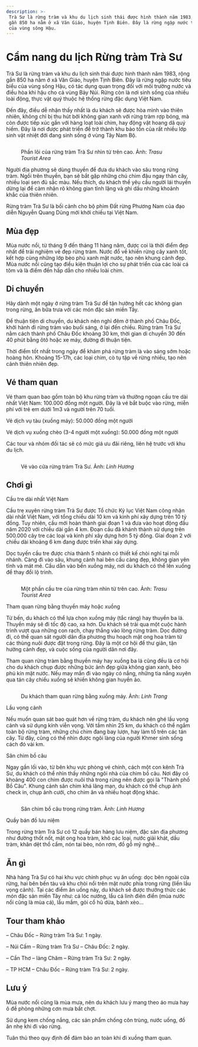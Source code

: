 ```yaml
---
description: >-
 Trà Sư là rừng tràm và khu du lịch sinh thái được hình thành năm 1983, rộng
 gần 850 ha nằm ở xã Văn Giáo, huyện Tịnh Biên. Đây là rừng ngập nước tiêu biểu
 của vùng sông Hậu.
---
```


# Cẩm nang du lịch Rừng tràm Trà Sư

Trà Sư là rừng tràm và khu du lịch sinh thái được hình thành năm 1983, rộng gần 850 ha nằm ở xã Văn Giáo, huyện Tịnh Biên. Đây là rừng ngập nước tiêu biểu của vùng sông Hậu, có tác dụng quan trọng đối với môi trường nước và điều hòa khi hậu cho cả vùng Bảy Núi. Rừng còn là nơi sinh sống của nhiều loài động, thực vật quý thuộc hệ thống rừng đặc dụng Việt Nam.

Đến đây, điều dễ nhận thấy nhất là du khách sẽ được hòa mình vào thiên nhiên, không chỉ bị thu hút bởi không gian xanh với rừng tràm rợp bóng, mà còn được tiếp xúc gần với hàng loạt loài chim, hay động vật hoang dã quý hiếm. Đây là nơi được phát triển để trở thành khu bảo tồn của rất nhiều lớp sinh vật nhiệt đới đang sinh sống ở vùng Tây Nam Bộ.

<figure><img src="https://i1-dulich.vnecdn.net/2023/10/18/TS11-8180-1697622340.jpg?w=0&#x26;h=0&#x26;q=100&#x26;dpr=1&#x26;fit=crop&#x26;s=Yd4OyPJ2_Ff9dlD5Znylzw" alt=""><figcaption><p>Phần lõi của rừng tràm Trà Sư nhìn từ trên cao. Ảnh: <em>Trasu Tourist Area</em></p></figcaption></figure>

Người địa phương sẽ dùng thuyền để đưa du khách vào sâu trong rừng tràm. Ngồi trên thuyền, bạn sẽ bắt gặp những chú chim đậu ngay thân cây, nhiều loại sen đủ sắc màu. Nếu thích, du khách thể yêu cầu người lái thuyền dừng lại để cảm nhận rõ không gian tĩnh lặng và ghi dấu những khoảnh khắc của thiên nhiên.

Rừng tràm Trà Sư là bối cảnh cho bộ phim Đất rừng Phương Nam của đạo diễn Nguyễn Quang Dũng mới khởi chiếu tại Việt Nam.

## Mùa đẹp

Mùa nước nổi, từ tháng 9 đến tháng 11 hàng năm, được coi là thời điểm đẹp nhất để trải nghiệm vẻ đẹp rừng tràm. Nước đổ về khiến rừng cây xanh tốt, kết hợp cùng những lớp bèo phủ xanh mặt nước, tạo nên khung cảnh đẹp. Mùa nước nổi cũng tạo điều kiện thuận lợi cho sự phát triển của các loài cá tôm và là điểm đến hấp dẫn cho nhiều loài chim.

## Di chuyển

Hãy dành một ngày ở rừng tràm Trà Sư để tận hưởng hết các không gian trong rừng, ăn bữa trưa với các món đặc sản miền Tây.

Để thuận tiện di chuyển, du khách nên nghỉ đêm ở thành phố Châu Đốc, khởi hành đi rừng tràm vào buổi sáng, ở lại đến chiều. Rừng tràm Trà Sư nằm cách thành phố Châu Đốc khoảng 30 km, thời gian di chuyển 30 đến 40 phút bằng ôtô hoặc xe máy, đường đi thuận tiện.

Thời điểm tốt nhất trong ngày để khám phá rừng tràm là vào sáng sớm hoặc hoàng hôn. Khoảng 15-17h, các loại chim, cò tụ tập về rừng nhiều, tạo nên cảnh thiên nhiên đẹp.

## Vé tham quan

Vé tham quan bao gồm toàn bộ khu rừng tràm và thưởng ngoạn cầu tre dài nhất Việt Nam: 100.000 đồng một người. Đây là vé bắt buộc vào rừng, miễn phí với trẻ em dưới 1m3 và người trên 70 tuổi.

Vé dịch vụ tàu (xuồng máy): 50.000 đồng một người

Vé dịch vụ xuồng chèo (3-4 người một xuồng): 50.000 đồng một người

Các tour và nhóm đối tác sẽ có mức giá ưu đãi riêng, liên hệ trước với khu du lịch.

<figure><img src="https://i1-dulich.vnecdn.net/2023/10/18/ve-7432-1697622340.jpg?w=0&#x26;h=0&#x26;q=100&#x26;dpr=1&#x26;fit=crop&#x26;s=oxf2eUYl9mjbpIHxd6HszQ" alt=""><figcaption><p>Vé vào cửa rừng tràm Trà Sư. Ảnh: <em>Linh Hương</em></p></figcaption></figure>

## Chơi gì

Cầu tre dài nhất Việt Nam

Cầu tre xuyên rừng tràm Trà Sư được Tổ chức Kỷ lục Việt Nam công nhận dài nhất Việt Nam, với tổng chiều dài 10 km và kinh phí xây dựng trên 10 tỷ đồng. Tuy nhiên, cầu mới hoàn thành giai đoạn 1 và đưa vào hoạt động đầu năm 2020 với chiều dài gần 4 km. Đoạn cầu đã khánh thành sử dụng trên 500.000 cây tre các loại và kinh phí xây dựng hơn 5 tỷ đồng. Giai đoạn 2 với chiều dài khoảng 6 km đang được triển khai xây dựng.

Dọc tuyến cầu tre được chia thành 5 nhánh có thiết kế chòi nghỉ tại mỗi nhánh. Càng đi vào sâu, khung cảnh hai bên cầu càng đẹp, không gian yên tĩnh và mát mẻ. Cầu dẫn vào bến xuồng máy, nơi du khách có thể lên xuống để thay đổi lộ trình.

<figure><img src="https://i1-dulich.vnecdn.net/2023/10/18/TS5-3011-1697622340.jpg?w=0&#x26;h=0&#x26;q=100&#x26;dpr=1&#x26;fit=crop&#x26;s=-QJox2WeLN2163dtyFn0tw" alt=""><figcaption><p>Một phần cầu tre của rừng tràm nhìn từ trên cao. Ảnh: <em>Trasu Tourist Area</em></p></figcaption></figure>

Tham quan rừng bằng thuyền máy hoặc xuồng

Từ bến, du khách có thể lựa chọn xuồng máy (tắc ráng) hay thuyền ba lá. Thuyền máy sẽ đi tốc độ cao, xa hơn. Du khách sẽ trải qua một cuộc hành trình vượt qua những con rạch, chạy thẳng vào lòng rừng tràm. Dọc đường đi, có thể quan sát người dân địa phương thu hoạch mật ong hoa tràm từ các thùng nuôi được đặt trong rừng. Đây là một cơ hội để thư giãn, tận hưởng cảnh đẹp, và cuộc sống của người dân nơi đây.

Tham quan rừng tràm bằng thuyền máy hay xuồng ba lá cũng đều là cơ hội cho du khách chụp được những bức ảnh đẹp giữa không gian xanh, bèo phủ kín mặt nước. Nếu may mắn đi vào ngày có nắng, những tia nắng xuyên qua tán cây chiếu xuống sẽ khiến không gian huyền ảo.

<figure><img src="https://i1-dulich.vnecdn.net/2023/10/18/Xuong-5072-1697642960.jpg?w=0&#x26;h=0&#x26;q=100&#x26;dpr=1&#x26;fit=crop&#x26;s=-P7R92MNfIMHXtQN78SVoA" alt=""><figcaption><p>Du khách tham quan rừng bằng xuồng máy. Ảnh: <em>Linh Trang</em></p></figcaption></figure>

Lầu vọng cảnh

Nếu muốn quan sát bao quát hơn về rừng tràm, du khách nên ghé lầu vọng cảnh và sử dụng kính viễn vọng. Với tầm nhìn 25 km, du khách có thể ngắm toàn bộ rừng tràm, những chú chim đang bay lượn, hay làm tổ trên các tán cây. Từ đây, cũng có thể nhìn được ngôi làng của người Khmer sinh sống cách đó vài km.

Sân chim bồ câu

Ngay gần lối vào, từ bên khu vực phòng vé chính, cách một con kênh Trà Sư, du khách có thể nhìn thấy những ngôi nhà của chim bồ câu. Nơi đây có khoảng 400 con chim được nuôi thả trong rừng nên được gọi là "Thành phố Bồ Câu". Khung cảnh sân chim khá lãng mạn, du khách có thể chụp ảnh check in, chụp ảnh cưới, cho chim ăn và nhiều hoạt động khác.

<figure><img src="https://i1-dulich.vnecdn.net/2023/10/18/chim-3714-1697642960.jpg?w=0&#x26;h=0&#x26;q=100&#x26;dpr=1&#x26;fit=crop&#x26;s=bYj3Rh9M3s8jO9DJ1viqKA" alt=""><figcaption><p>Sân chim bồ câu trong rừng tràm. Ảnh: <em>Linh Hương</em></p></figcaption></figure>

Quầy bán đồ lưu niệm

Trong rừng tràm Trà Sư có 12 quầy bán hàng lưu niệm, đặc sản địa phương như đường thốt nốt, mật ong hoa tràm, khô các loại, nước giải khát, dầu tràm, khăn dệt thổ cẩm, nón tai bèo, nón rơm, đồ gỗ mỹ nghệ…

## Ăn gì

Nhà hàng Trà Sư có hai khu vực chính phục vụ ăn uống: dọc bên ngoài cửa rừng, hai bên bến tàu và khu chòi nổi trên mặt nước phía trong rừng (liền lầu vọng cảnh). Tại các điểm ăn uống này, du khách sẽ được thưởng thức các món đặc sản miền Tây như: cá lóc nướng, lẩu cá linh điên điển (mùa nước nổi cũng là mùa cá), lẩu mắm, gỏi cổ hũ dừa, bánh xèo…

## Tour tham khảo

– Châu Đốc – Rừng tràm Trà Sư: 1 ngày.

– Núi Cấm – Rừng tràm Trà Sư – Châu Đốc: 2 ngày.

– Cần Thơ – làng Chăm – Rừng tràm Trà Sư: 2 ngày.

– TP HCM – Châu Đốc – Rừng tràm Trà Sư: 2 ngày.

## Lưu ý

Mùa nước nổi cũng là mùa mưa, nên du khách lưu ý mang theo áo mưa hay ô đề phòng những cơn mưa bất chợt.

Sử dụng kem chống nắng, các sản phẩm chống côn trùng, nước uống, đồ ăn nhẹ khi đi vào rừng.

Tuân thủ theo quy định để đảm bảo an toàn khi đi xuồng tham quan.
